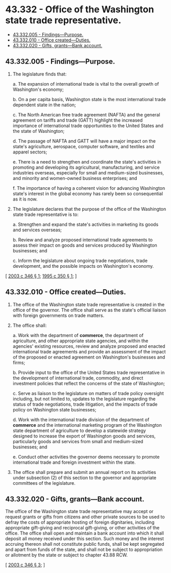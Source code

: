 # 43.332 - Office of the Washington state trade representative.
* [43.332.005 - Findings—Purpose.](#43332005---findingspurpose)
* [43.332.010 - Office created—Duties.](#43332010---office-createdduties)
* [43.332.020 - Gifts, grants—Bank account.](#43332020---gifts-grantsbank-account)
## 43.332.005 - Findings—Purpose.
1. The legislature finds that:

   a. The expansion of international trade is vital to the overall growth of Washington's economy;

   b. On a per capita basis, Washington state is the most international trade dependent state in the nation;

   c. The North American free trade agreement (NAFTA) and the general agreement on tariffs and trade (GATT) highlight the increased importance of international trade opportunities to the United States and the state of Washington;

   d. The passage of NAFTA and GATT will have a major impact on the state's agriculture, aerospace, computer software, and textiles and apparel sectors;

   e. There is a need to strengthen and coordinate the state's activities in promoting and developing its agricultural, manufacturing, and service industries overseas, especially for small and medium-sized businesses, and minority and women-owned business enterprises; and

   f. The importance of having a coherent vision for advancing Washington state's interest in the global economy has rarely been so consequential as it is now.

2. The legislature declares that the purpose of the office of the Washington state trade representative is to:

   a. Strengthen and expand the state's activities in marketing its goods and services overseas;

   b. Review and analyze proposed international trade agreements to assess their impact on goods and services produced by Washington businesses; and

   c. Inform the legislature about ongoing trade negotiations, trade development, and the possible impacts on Washington's economy.

\[ [2003 c 346 § 1](http://lawfilesext.leg.wa.gov/biennium/2003-04/Pdf/Bills/Session%20Laws/House/1173-S.SL.pdf?cite=2003%20c%20346%20§%201); [1995 c 350 § 1](http://lawfilesext.leg.wa.gov/biennium/1995-96/Pdf/Bills/Session%20Laws/House/1123-S.SL.pdf?cite=1995%20c%20350%20§%201); \]

## **43.332.010 - Office created—Duties.**
1. The office of the Washington state trade representative is created in the office of the governor. The office shall serve as the state's official liaison with foreign governments on trade matters.

2. The office shall:

    a. Work with the department of **commerce**, the department of agriculture, and other appropriate state agencies, and within the agencies' existing resources, review and analyze proposed and enacted international trade agreements and provide an assessment of the impact of the proposed or enacted agreement on Washington's businesses and firms;

    b. Provide input to the office of the United States trade representative in the development of international trade, commodity, and direct investment policies that reflect the concerns of the state of Washington;

    c. Serve as liaison to the legislature on matters of trade policy oversight including, but not limited to, updates to the legislature regarding the status of trade negotiations, trade litigation, and the impacts of trade policy on Washington state businesses;

    d. Work with the international trade division of the department of **commerce** and the international marketing program of the Washington state department of agriculture to develop a statewide strategy designed to increase the export of Washington goods and services, particularly goods and services from small and medium-sized businesses; and

    e. Conduct other activities the governor deems necessary to promote international trade and foreign investment within the state.

3. The office shall prepare and submit an annual report on its activities under subsection (2) of this section to the governor and appropriate committees of the legislature.

## 43.332.020 - Gifts, grants—Bank account.
The office of the Washington state trade representative may accept or request grants or gifts from citizens and other private sources to be used to defray the costs of appropriate hosting of foreign dignitaries, including appropriate gift-giving and reciprocal gift-giving, or other activities of the office. The office shall open and maintain a bank account into which it shall deposit all money received under this section. Such money and the interest accruing thereon shall not constitute public funds, shall be kept segregated and apart from funds of the state, and shall not be subject to appropriation or allotment by the state or subject to chapter 43.88 RCW.

\[ [2003 c 346 § 3](http://lawfilesext.leg.wa.gov/biennium/2003-04/Pdf/Bills/Session%20Laws/House/1173-S.SL.pdf?cite=2003%20c%20346%20§%203); \]

